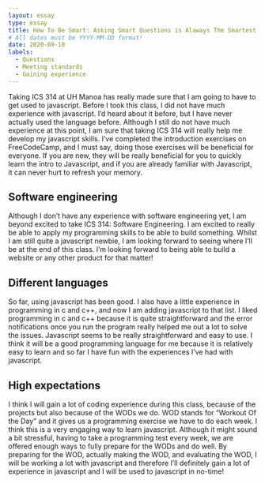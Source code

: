```yaml
---
layout: essay
type: essay
title: How To Be Smart: Asking Smart Questions is Alaways The Smartest Option
# All dates must be YYYY-MM-DD format!
date: 2020-09-10
labels:
  - Questions
  - Meeting standards
  - Gaining experience
---
```



Taking ICS 314 at UH Manoa has really made sure that I am going to have to get used to javascript. Before I took this class, I did not have much experience with javascript. I’d heard about it before, but I have never actually used the language before. Although I still do not have much experience at this point, I am sure that taking ICS 314 will really help me develop my javascript skills. I’ve completed the introduction exercises on FreeCodeCamp, and I must say, doing those exercises will be beneficial for everyone. If you are new, they will be really beneficial for you to quickly learn the intro to Javascript, and if you are already familiar with Javascript, it can never hurt to refresh your memory.

## Software engineering

Although I don’t have any experience with software engineering yet, I am beyond excited to take ICS 314: Software Engineering. I am excited to really be able to apply my programming skills to be able to build something. Whilst I am still quite a javascript newbie, I am looking forward to seeing where I’ll be at the end of this class. I’m looking forward to being able to build a website or any other product for that matter! 


## Different languages

So far, using javascript has been good. I also have a little experience in programming in c and c++, and now I am adding javascript to that list. I liked programming in c and c++ because it is quite straightforward and the error notifications once you run the program really helped me out a lot to solve the issues. Javascript seems to be really straightforward and easy to use. I think it will be a good programming language for me because it is relatively easy to learn and so far I have fun with the experiences I’ve had with javascript. 

## High expectations 

I think I will gain a lot of coding experience during this class, because of the projects but also because of the WODs we do. WOD stands for “Workout Of the Day” and it gives us a programming exercise we have to do each week. I think this is a very engaging way to learn javascript. Although it might sound a bit stressful, having to take a programming test every week, we are offered enough ways to fully prepare for the WODs and do well. By preparing for the WOD, actually making the WOD, and evaluating the WOD, I will be working a lot with javascript and therefore I’ll definitely gain a lot of experience in javascript and I will be used to javascript in no-time!

